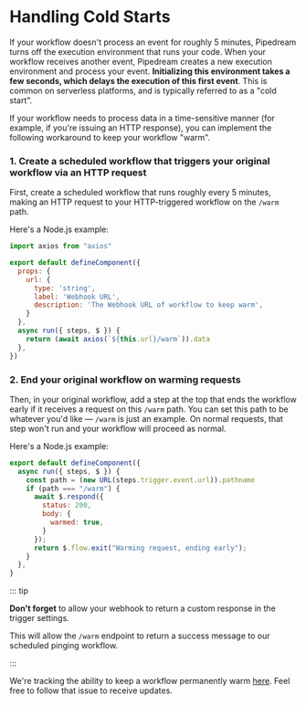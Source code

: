 # Handling Cold Starts

If your workflow doesn't process an event for roughly 5 minutes, Pipedream turns off the execution environment that runs your code. When your workflow receives another event, Pipedream creates a new execution environment and process your event. **Initializing this environment takes a few seconds, which delays the execution of this first event**. This is common on serverless platforms, and is typically referred to as a "cold start". 

If your workflow needs to process data in a time-sensitive manner (for example, if you're issuing an HTTP response), you can implement the following workaround to keep your workflow "warm". 

### 1. Create a scheduled workflow that triggers your original workflow via an HTTP request

First, create a scheduled workflow that runs roughly every 5 minutes, making an HTTP request to your HTTP-triggered workflow on the `/warm` path.

Here's a Node.js example:

```javascript
import axios from "axios"

export default defineComponent({
  props: {
    url: {
      type: 'string',
      label: 'Webhook URL',
      description: 'The Webhook URL of workflow to keep warm',
    }
  },
  async run({ steps, $ }) {
    return (await axios(`${this.url}/warm`)).data
  },
})
```

### 2. End your original workflow on warming requests

Then, in your original workflow, add a step at the top that ends the workflow early if it receives a request on this `/warm` path. You can set this path to be whatever you'd like — `/warm` is just an example. On normal requests, that step won't run and your workflow will proceed as normal.

Here's a Node.js example:

```javascript
export default defineComponent({
  async run({ steps, $ }) {
    const path = (new URL(steps.trigger.event.url)).pathname
    if (path === "/warm") {
      await $.respond({
        status: 200,
        body: {
          warmed: true,
        }
      });
      return $.flow.exit("Warming request, ending early");
    }
  },
}
```

::: tip

**Don't forget** to allow your webhook to return a custom response in the trigger settings.

This will allow the `/warm` endpoint to return a success message to our scheduled pinging workflow.

:::

We're tracking the ability to keep a workflow permanently warm [here](https://github.com/PipedreamHQ/pipedream/issues/318). Feel free to follow that issue to receive updates.

<Footer />
